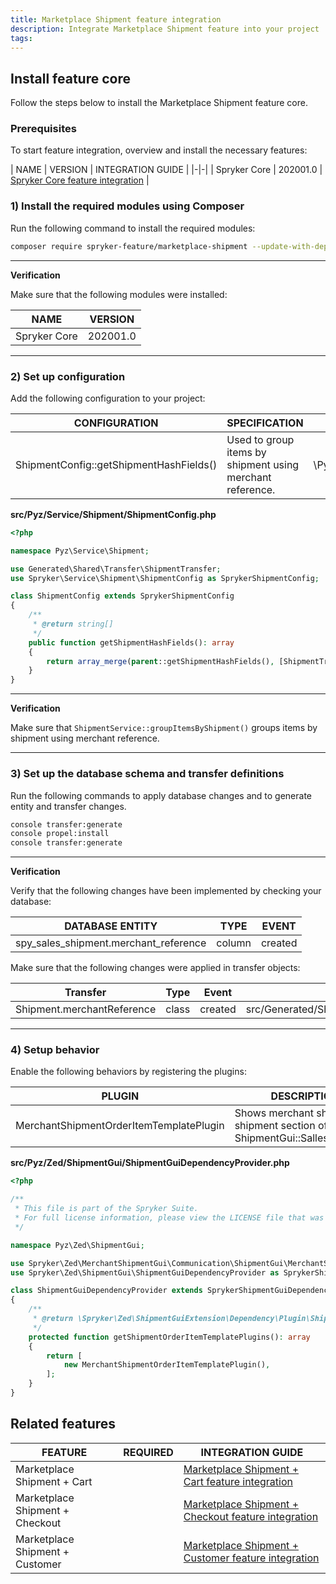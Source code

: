 ```yaml
---
title: Marketplace Shipment feature integration
description: Integrate Marketplace Shipment feature into your project
tags:
---
```


## Install feature core
Follow the steps below to install the Marketplace Shipment feature core.


### Prerequisites

To start feature integration, overview and install the necessary features:

| NAME | VERSION | INTEGRATION GUIDE |
|-|-|
| Spryker Core | 202001.0 | [Spryker Core feature integration](https://documentation.spryker.com/docs/spryker-core-feature-integration) |


### 1) Install the required modules using Composer
Run the following command to install the required modules:
```bash
composer require spryker-feature/marketplace-shipment --update-with-dependencies
```

---
**Verification**

Make sure that the following modules were installed:

| NAME | VERSION |
|-|-|
| Spryker Core | 202001.0 |

---

### 2) Set up configuration
Add the following configuration to your project:

| CONFIGURATION | SPECIFICATION | NAMESPACE |
|-|-|-|
| ShipmentConfig::getShipmentHashFields() | Used to group items by shipment using merchant reference. | \Pyz\Service\Shipment |

**src/Pyz/Service/Shipment/ShipmentConfig.php**

```php
<?php

namespace Pyz\Service\Shipment;

use Generated\Shared\Transfer\ShipmentTransfer;
use Spryker\Service\Shipment\ShipmentConfig as SprykerShipmentConfig;

class ShipmentConfig extends SprykerShipmentConfig
{
    /**
     * @return string[]
     */
    public function getShipmentHashFields(): array
    {
        return array_merge(parent::getShipmentHashFields(), [ShipmentTransfer::MERCHANT_REFERENCE]);
    }
}
```

---
**Verification**

Make sure that `ShipmentService::groupItemsByShipment()` groups items by shipment using merchant reference.

---

### 3) Set up the database schema and transfer definitions
Run the following commands to apply database changes and to generate entity and transfer changes.

```bash
console transfer:generate
console propel:install
console transfer:generate
```

---
**Verification**

Verify that the following changes have been implemented by checking your database:

| DATABASE ENTITY | TYPE | EVENT |
|-|-|-|
| spy_sales_shipment.merchant_reference | column | created |

Make sure that the following changes were applied in transfer objects:

| Transfer | Type | Event | Path |
|-|-|-|-|
| Shipment.merchantReference | class | created | src/Generated/Shared/Transfer/ShipmentTransfer |

---

### 4) Setup behavior
Enable the following behaviors by registering the plugins:

| PLUGIN | DESCRIPTION | PREREQUISITES | NAMESPACE |
|-|-|-|-|
| MerchantShipmentOrderItemTemplatePlugin | Shows merchant shipment in shipment section of the ShipmentGui::SallesController | None | Spryker\Zed\MerchantShipmentGui\Communication\ShipmentGui |

**src/Pyz/Zed/ShipmentGui/ShipmentGuiDependencyProvider.php**

```php
<?php

/**
 * This file is part of the Spryker Suite.
 * For full license information, please view the LICENSE file that was distributed with this source code.
 */

namespace Pyz\Zed\ShipmentGui;

use Spryker\Zed\MerchantShipmentGui\Communication\ShipmentGui\MerchantShipmentOrderItemTemplatePlugin;
use Spryker\Zed\ShipmentGui\ShipmentGuiDependencyProvider as SprykerShipmentGuiDependencyProvider;

class ShipmentGuiDependencyProvider extends SprykerShipmentGuiDependencyProvider
{
    /**
     * @return \Spryker\Zed\ShipmentGuiExtension\Dependency\Plugin\ShipmentOrderItemTemplatePluginInterface[]
     */
    protected function getShipmentOrderItemTemplatePlugins(): array
    {
        return [
            new MerchantShipmentOrderItemTemplatePlugin(),
        ];
    }
}
```

## Related features

| FEATURE |REQUIRED| INTEGRATION GUIDE |
|-|-|-|
| Marketplace Shipment + Cart | | [Marketplace Shipment + Cart feature integration](docs/marketplace/dev/feature-integration-guides/marketplace-shipment-cart-feature-integration.html) |
| Marketplace Shipment + Checkout | | [Marketplace Shipment + Checkout feature integration](/docs/marketplace/dev/feature-integration-guides/marketplace-shipment-checkout-feature-integration.html) |
| Marketplace Shipment + Customer | | [Marketplace Shipment + Customer feature integration](/docs/marketplace/dev/feature-integration-guides/marketplace-shipment-customer-feature-integration.html) |
